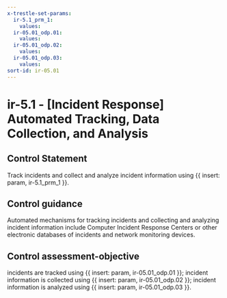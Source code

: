 ```yaml
---
x-trestle-set-params:
  ir-5.1_prm_1:
    values:
  ir-05.01_odp.01:
    values:
  ir-05.01_odp.02:
    values:
  ir-05.01_odp.03:
    values:
sort-id: ir-05.01
---
```


# ir-5.1 - \[Incident Response\] Automated Tracking, Data Collection, and Analysis

## Control Statement

Track incidents and collect and analyze incident information using {{ insert: param, ir-5.1_prm_1 }}.

## Control guidance

Automated mechanisms for tracking incidents and collecting and analyzing incident information include Computer Incident Response Centers or other electronic databases of incidents and network monitoring devices.

## Control assessment-objective

incidents are tracked using {{ insert: param, ir-05.01_odp.01 }};
incident information is collected using {{ insert: param, ir-05.01_odp.02 }};
incident information is analyzed using {{ insert: param, ir-05.01_odp.03 }}.
